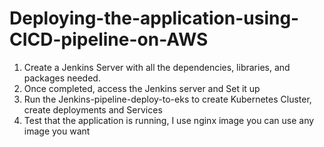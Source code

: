 <h1>Deploying-the-application-using-CICD-pipeline-on-AWS</h1>


 1. Create a Jenkins Server with all the dependencies, libraries, and packages needed.
 2. Once completed, access the Jenkins server and Set it up
 3. Run the Jenkins-pipeline-deploy-to-eks to create Kubernetes Cluster, create deployments and Services
 4. Test that the application is running, I use nginx image you can use any image you want

